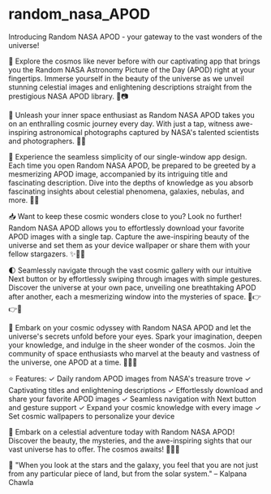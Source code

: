 # random_nasa_APOD
Introducing Random NASA APOD - your gateway to the vast wonders of the universe!


🌟 Explore the cosmos like never before with our captivating app that brings you the Random NASA Astronomy Picture of the Day (APOD) right at your fingertips. Immerse yourself in the beauty of the universe as we unveil stunning celestial images and enlightening descriptions straight from the prestigious NASA APOD library. 🌌📷

🔭 Unleash your inner space enthusiast as Random NASA APOD takes you on an enthralling cosmic journey every day. With just a tap, witness awe-inspiring astronomical photographs captured by NASA's talented scientists and photographers. 📸💫

🌠 Experience the seamless simplicity of our single-window app design. Each time you open Random NASA APOD, be prepared to be greeted by a mesmerizing APOD image, accompanied by its intriguing title and fascinating description. Dive into the depths of knowledge as you absorb fascinating insights about celestial phenomena, galaxies, nebulas, and more. 📖🌟

📥 Want to keep these cosmic wonders close to you? Look no further! Random NASA APOD allows you to effortlessly download your favorite APOD images with a single tap. Capture the awe-inspiring beauty of the universe and set them as your device wallpaper or share them with your fellow stargazers. ✨📲💙

🌓 Seamlessly navigate through the vast cosmic gallery with our intuitive Next button or by effortlessly swiping through images with simple gestures. Discover the universe at your own pace, unveiling one breathtaking APOD after another, each a mesmerizing window into the mysteries of space. 🌌👉👉🌠

🚀 Embark on your cosmic odyssey with Random NASA APOD and let the universe's secrets unfold before your eyes. Spark your imagination, deepen your knowledge, and indulge in the sheer wonder of the cosmos. Join the community of space enthusiasts who marvel at the beauty and vastness of the universe, one APOD at a time. 🌟🔭✨

⭐ Features:
✓ Daily random APOD images from NASA's treasure trove
✓ Captivating titles and enlightening descriptions
✓ Effortlessly download and share your favorite APOD images
✓ Seamless navigation with Next button and gesture support
✓ Expand your cosmic knowledge with every image
✓ Set cosmic wallpapers to personalize your device

🌌 Embark on a celestial adventure today with Random NASA APOD! Discover the beauty, the mysteries, and the awe-inspiring sights that our vast universe has to offer. The cosmos awaits! 🌠🚀🌌

🔭 "When you look at the stars and the galaxy, you feel that you are not just from any particular piece of land, but from the solar system." – Kalpana Chawla
